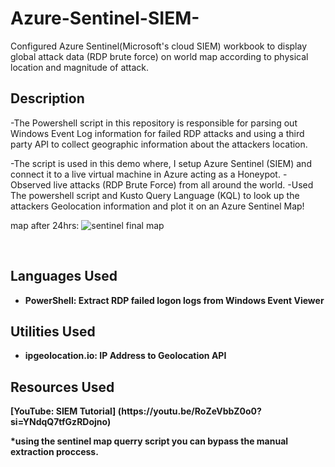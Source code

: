 # Azure-Sentinel-SIEM-
Configured Azure Sentinel(Microsoft's cloud SIEM) workbook to display global attack data (RDP brute force) on world map according to physical location and magnitude of attack.




<h2>Description</h2>
-The Powershell script in this repository is responsible for parsing out Windows Event Log information for failed RDP attacks and using a third party API to collect geographic information about the attackers location.


-The script is used in this demo where, I setup Azure Sentinel (SIEM) and connect it to a live virtual machine in Azure acting as a Honeypot. 
-Observed live attacks (RDP Brute Force) from all around the world. 
-Used The powershell script and Kusto Query Language (KQL) to look up the attackers Geolocation information and plot it on an Azure Sentinel Map!

map after 24hrs:
![sentinel final map](https://github.com/Rpau1/Azure-Sentinel-SIEM-/assets/147562929/69fcb4a5-9bd1-44b2-bd66-8e357b090860)


<br />


<h2>Languages Used</h2>

- <b>PowerShell: Extract RDP failed logon logs from Windows Event Viewer</b> 


<h2>Utilities Used </h2>

- <b>ipgeolocation.io: IP Address to Geolocation API</b>

<h2> Resources Used </h2>
<b>[YouTube: SIEM Tutorial] (https://youtu.be/RoZeVbbZ0o0?si=YNdqQ7tfGzRDojno)</b>

<b>*using the sentinel map querry script you can bypass the manual extraction proccess.</b> 

